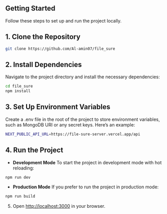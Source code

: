 ## Getting Started

Follow these steps to set up and run the project locally.

## 1. Clone the Repository

```bash
git clone https://github.com/Al-amin07/file_sure
```

## 2. Install Dependencies

Navigate to the project directory and install the necessary dependencies:

   ```bash
   cd file_sure
   npm install
   ```

## 3. Set Up Environment Variables
Create a .env file in the root of the project to store environment variables, such as MongoDB URI or any secret keys. Here’s an example:
```bash
NEXT_PUBLIC_API_URL=https://file-sure-server.vercel.app/api

```

## 4. Run the Project
- **Development Mode**
To start the project in development mode with hot reloading:
```bash
npm run dev
```
- **Production Mode**
If you prefer to run the project in production mode:
```bash
npm run build
```

5. Open [http://localhost:3000](http://localhost:3000) in your browser.
